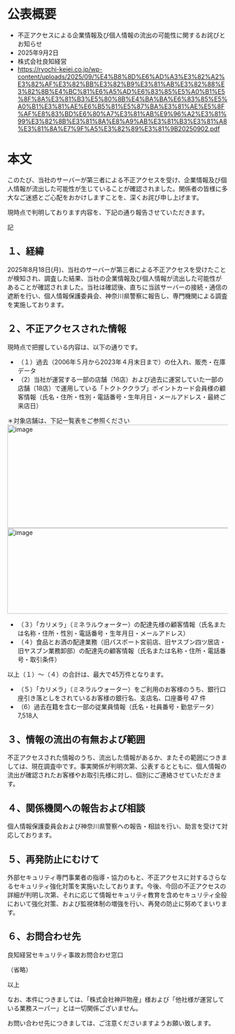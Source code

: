 # 公表概要
- 不正アクセスによる企業情報及び個人情報の流出の可能性に関するお詫びとお知らせ
- 2025年9月2日
- 株式会社良知経営
- https://ryochi-keiei.co.jp/wp-content/uploads/2025/09/%E4%B8%8D%E6%AD%A3%E3%82%A2%E3%82%AF%E3%82%BB%E3%82%B9%E3%81%AB%E3%82%88%E3%82%8B%E4%BC%81%E6%A5%AD%E6%83%85%E5%A0%B1%E5%8F%8A%E3%81%B3%E5%80%8B%E4%BA%BA%E6%83%85%E5%A0%B1%E3%81%AE%E6%B5%81%E5%87%BA%E3%81%AE%E5%8F%AF%E8%83%BD%E6%80%A7%E3%81%AB%E9%96%A2%E3%81%99%E3%82%8B%E3%81%8A%E8%A9%AB%E3%81%B3%E3%81%A8%E3%81%8A%E7%9F%A5%E3%82%89%E3%81%9B20250902.pdf

# 本文
このたび、当社のサーバーが第三者による不正アクセスを受け、企業情報及び個人情報が流出した可能性が生じていることが確認されました。関係者の皆様に多大なご迷惑とご心配をおかけしますことを、深くお詫び申し上げます。

現時点で判明しております内容を、下記の通り報告させていただきます。

記

## １、経緯
2025年8月18日(月)、当社のサーバーが第三者による不正アクセスを受けたことが検知され、調査した結果、当社の企業情報及び個人情報が流出した可能性があることが確認されました。当社は確認後、直ちに当該サーバーの接続・通信の遮断を行い、個人情報保護委員会、神奈川県警察に報告し、専門機関による調査を実施しております。

## ２、不正アクセスされた情報
 現時点で把握している内容は、以下の通りです。

-  （１）過去（2006年５月から2023年４月末日まで）の仕入れ、販売・在庫データ
-  （2）当社が運営する一部の店舗（16店）および過去に運営していた一部の店舗（18店）で運用している「トクトククラブ」ポイントカード会員様の顧客情報（氏名・住所・性別・電話番号・生年月日・メールアドレス・最終ご来店日）

 ＊対象店舗は、下記一覧表をご参照ください
<img width="582" height="236" alt="image" src="https://github.com/user-attachments/assets/be381274-bcfc-4bf9-a176-44669391a482" />
<img width="591" height="196" alt="image" src="https://github.com/user-attachments/assets/ecf5331f-8d50-4b19-95e1-a97857235ed9" />

- （３）「カリメラ」（ミネラルウォーター）の配達先様の顧客情報（氏名または名称・住所・性別・電話番号・生年月日・メールアドレス）
-  （４）食品とお酒の配達業務（旧パスポート宮前店、旧ヤスブン四ツ居店・旧ヤスブン業務卸部）の配達先の顧客情報（氏名または名称・住所・電話番号・取引条件）

以上（１）～（４）の合計は、最大で45万件となります。

- （５）「カリメラ」（ミネラルウォーター）をご利用のお客様のうち、銀行口座引き落としをされているお客様の銀行名、支店名、口座番号 47 件
- （6）過去在籍を含む一部の従業員情報（氏名・社員番号・勤怠データ） 7,518人

## ３、情報の流出の有無および範囲
 不正アクセスされた情報のうち、流出した情報があるか、またその範囲につきましては、現在調査中です。事実関係が判明次第、公表するとともに、個人情報の流出が確認されたお客様やお取引先様に対し、個別にご連絡させていただきます。

## ４、関係機関への報告および相談
個人情報保護委員会および神奈川県警察への報告・相談を行い、助言を受けて対応しております。

## ５、再発防止にむけて
外部セキュリティ専門事業者の指導・協力のもと、不正アクセスに対するさらなるセキュリティ強化対策を実施いたしております。今後、今回の不正アクセスの詳細が判明し次第、それに応じて情報セキュリティ教育を含めセキュリティ全般において強化対策、および監視体制の増強を行い、再発の防止に努めてまいります。

## ６、お問合わせ先
 良知経営セキュリティ事故お問合わせ窓口

（省略）

以上

なお、本件につきましては、「株式会社神戸物産」様および「他社様が運営している業務スーパー」とは一切関係ございません。

お問い合わせ先につきましては、ご注意くださいますようお願い致します。
